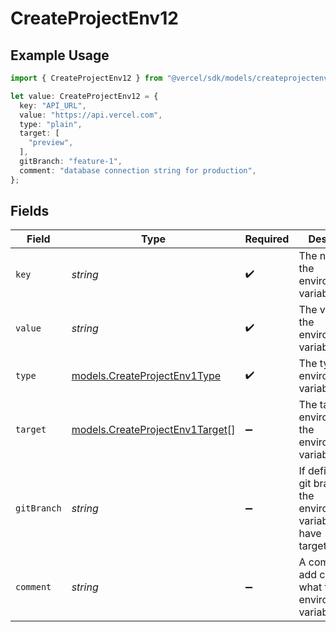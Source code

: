 # CreateProjectEnv12

## Example Usage

```typescript
import { CreateProjectEnv12 } from "@vercel/sdk/models/createprojectenvop.js";

let value: CreateProjectEnv12 = {
  key: "API_URL",
  value: "https://api.vercel.com",
  type: "plain",
  target: [
    "preview",
  ],
  gitBranch: "feature-1",
  comment: "database connection string for production",
};
```

## Fields

| Field                                                                             | Type                                                                              | Required                                                                          | Description                                                                       | Example                                                                           |
| --------------------------------------------------------------------------------- | --------------------------------------------------------------------------------- | --------------------------------------------------------------------------------- | --------------------------------------------------------------------------------- | --------------------------------------------------------------------------------- |
| `key`                                                                             | *string*                                                                          | :heavy_check_mark:                                                                | The name of the environment variable                                              | API_URL                                                                           |
| `value`                                                                           | *string*                                                                          | :heavy_check_mark:                                                                | The value of the environment variable                                             | https://api.vercel.com                                                            |
| `type`                                                                            | [models.CreateProjectEnv1Type](../models/createprojectenv1type.md)                | :heavy_check_mark:                                                                | The type of environment variable                                                  | plain                                                                             |
| `target`                                                                          | [models.CreateProjectEnv1Target](../models/createprojectenv1target.md)[]          | :heavy_minus_sign:                                                                | The target environment of the environment variable                                | [<br/>"preview"<br/>]                                                             |
| `gitBranch`                                                                       | *string*                                                                          | :heavy_minus_sign:                                                                | If defined, the git branch of the environment variable (must have target=preview) | feature-1                                                                         |
| `comment`                                                                         | *string*                                                                          | :heavy_minus_sign:                                                                | A comment to add context on what this environment variable is for                 | database connection string for production                                         |
